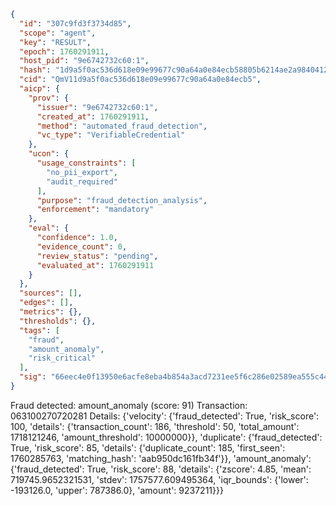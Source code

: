 ```json
{
  "id": "307c9fd3f3734d85",
  "scope": "agent",
  "key": "RESULT",
  "epoch": 1760291911,
  "host_pid": "9e6742732c60:1",
  "hash": "1d9a5f0ac536d618e09e99677c90a64a0e84ecb58805b6214ae2a98404120b23",
  "cid": "QmV11d9a5f0ac536d618e09e99677c90a64a0e84ecb5",
  "aicp": {
    "prov": {
      "issuer": "9e6742732c60:1",
      "created_at": 1760291911,
      "method": "automated_fraud_detection",
      "vc_type": "VerifiableCredential"
    },
    "ucon": {
      "usage_constraints": [
        "no_pii_export",
        "audit_required"
      ],
      "purpose": "fraud_detection_analysis",
      "enforcement": "mandatory"
    },
    "eval": {
      "confidence": 1.0,
      "evidence_count": 0,
      "review_status": "pending",
      "evaluated_at": 1760291911
    }
  },
  "sources": [],
  "edges": [],
  "metrics": {},
  "thresholds": {},
  "tags": [
    "fraud",
    "amount_anomaly",
    "risk_critical"
  ],
  "sig": "66eec4e0f13950e6acfe8eba4b854a3acd7231ee5f6c286e02589ea555c44c5f"
}
```

Fraud detected: amount_anomaly (score: 91)
Transaction: 063100270720281
Details: {'velocity': {'fraud_detected': True, 'risk_score': 100, 'details': {'transaction_count': 186, 'threshold': 50, 'total_amount': 1718121246, 'amount_threshold': 10000000}}, 'duplicate': {'fraud_detected': True, 'risk_score': 85, 'details': {'duplicate_count': 185, 'first_seen': 1760285763, 'matching_hash': 'aab950dc161fb34f'}}, 'amount_anomaly': {'fraud_detected': True, 'risk_score': 88, 'details': {'zscore': 4.85, 'mean': 719745.9652321531, 'stdev': 1757577.609495364, 'iqr_bounds': {'lower': -193126.0, 'upper': 787386.0}, 'amount': 9237211}}}